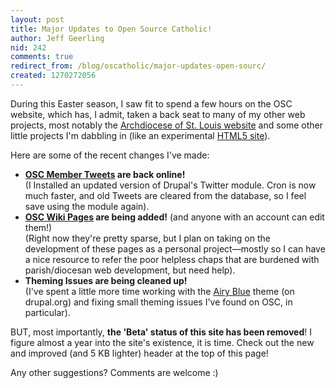```yaml
---
layout: post
title: Major Updates to Open Source Catholic!
author: Jeff Geerling
nid: 242
comments: true
redirect_from: /blog/oscatholic/major-updates-open-sourc/
created: 1270272056
---
```

<p>
	During this Easter season, I saw fit to spend a few hours on the OSC website, which has, I admit, taken a back seat to many of my other web projects, most notably the <a href="http://archstl.org/">Archdiocese of St. Louis website</a> and some other little projects I&#39;m dabbling in (like an experimental <a href="http://jeffgeerling.com/">HTML5 site</a>).</p>
<p>
	Here are some of the recent changes I&#39;ve made:</p>
<ul>
	<li>
		<strong><a href="/tweets/all">OSC Member Tweets</a> are back online!</strong><br />
		(I Installed an updated version of Drupal&#39;s Twitter module. Cron is now much faster, and old Tweets are cleared from the database, so I feel save using the module again).</li>
	<li>
		<strong><a href="/book/open-source-catholic-wiki">OSC Wiki Pages</a> are being added!</strong> (and anyone with an account can edit them!)<br />
		(Right now they&#39;re pretty sparse, but I plan on taking on the development of these pages as a personal project&mdash;mostly so I can have a nice resource to refer the poor helpless chaps that are burdened with parish/diocesan web development, but need help).</li>
	<li>
		<strong>Theming Issues are being cleaned up!</strong><br />
		(I&#39;ve spent a little more time working with the <a href="http://drupal.org/project/airyblue">Airy Blue</a> theme (on drupal.org) and fixing small theming issues I&#39;ve found on OSC, in particular).</li>
</ul>
<p>
	BUT, most importantly, <strong>the &#39;Beta&#39; status of this site has been removed</strong>! I figure almost a year into the site&#39;s existence, it is time. Check out the new and improved (and 5 KB lighter) header at the top of this page!</p>
<p>
	Any other suggestions? Comments are welcome :)</p>
